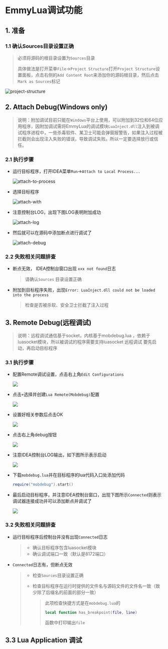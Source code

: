 # EmmyLua调试功能

## 1. 准备

### 1.1 确认Sources目录设置正确

> 必须将源码的根目录设置为`Sources`目录
>
> 具体做法是打开菜单`File`->`Project Structure`打开`Project Structure`设置面板，点击右侧的`Add Content Root`来添加你的源码根目录，然后点击`Mark as Sources`标记

![project-structure](images/project-structure.png)

## 2. Attach Debug(Windows only)

> 说明：附加调试目前只能在`Windows`平台上使用，可以附加到32位和64位应用程序，因附加调试需将EmmyLua的调试模块`LuaInject.dll`注入到被调试程序进程中，一些杀毒软件、某卫士可能会弹窗报警告，如果注入过程被拦截则会出现注入失败的错误，导致调试失败。所以一定要选择放行或信任。


### 2.1 执行步骤

* 运行目标程序，打开IDEA菜单`Run`->`Attach to Local Process...`

  ![attach-to-process](images/attach-to-local-process.png)

* 选择目标程序

  ![attach-with](images/attach-with.png)

*  注意控制台LOG，出现下图LOG表明附加成功

   ![attach-log](images/attach-finish.png)

* 然后就可以在源码中添加断点进行调试了

   ![attach-debug](images/attach-debug.png)

 ### 2.2 失败相关问题排查

* 断点无效， IDEA控制台窗口出现 `xxx not found`日志

  > 请确认`Sources` 目录设置正确

* 附加到目标程序失败，出现`Error: LuaInject.dll could not be loaded into the process`

  > 检查是否被杀软、安全卫士拦截了注入过程

## 3. Remote Debug(远程调试)

> 说明：远程调试通信基于socket，内核基于mobdebug.lua ，依赖于luasocket模块，所以被调试的程序需要支持luasocket
> 远程调试 要先启动，再启动目标程序

### 3.1 执行步骤

* 配置Remote调试设置，点击右上角`Edit Configurations`

  ![](images/debug/remote/debug-config.png)
* 点击`+`选择并创建`Lua Remote(Mobdebug)`配置

  ![](images/debug/remote/debug-config2.png)
* 设置好相关参数后点击OK

  ![](images/debug/remote/debug-config3.png)
* 点击右上角debug按钮

  ![](images/debug/remote/debug-config4.png)
* 注意IDEA控制台LOG输出，如下图所示表示启动

  ![](images/debug/remote/debug-config5.png)
* 下载`mobdebug.lua`并在目标程序的lua代码入口处添加代码
  ```lua
  require("mobdebug").start()
  ```
* 最后启动目标程序，并注意IDEA控制台窗口，出现下图所示`Connected`则表示调试器连接成功并可以添加断点并调试了

  ![](images/debug/remote/debug-config6.png)

### 3.2 失败相关问题排查

* 运行目标程序后控制台并没有出现`Connected`日志

  > * 确认目标程序包含luasocket模块
  > * 确认调试端口一致（默认是8172端口）

* `Connected`日志有，但断点无效

  > * 检查`Sources`目录设置正确
  >
  > * 检查目标程序在运行时提供的文件名与源码文件的文件名一致（致少除了后缀名的前面的部分一致）
  >
  >   > 此项检查快捷方式是在`mobdebug.lua`的
  >   > ```lua
  >   > local function has_breakpoint(file, line)
  >   > ```
  >   > 函数中打印输出`file`

## 3.3 Lua Application 调试

